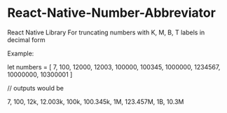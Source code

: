 # React-Native-Number-Abbreviator
React Native Library For truncating numbers with K, M, B, T labels in decimal form

Example:

let numbers = [
7, 100, 12000,
12003, 100000, 100345,
1000000, 1234567, 10000000,
10300001
]

<NumberAbbreviator minNumberToFormat={10000} numberDecimalsToShow={3} />

// outputs would be 

7, 100, 12k, 12.003k, 100k, 100.345k, 1M, 123.457M, 1B, 10.3M
